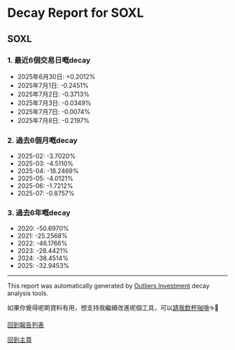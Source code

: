 # Decay Report for SOXL

## SOXL

### 1. 最近6個交易日嘅decay

- 2025年6月30日: +0.2012%
- 2025年7月1日: -0.2451%
- 2025年7月2日: -0.3713%
- 2025年7月3日: -0.0349%
- 2025年7月7日: -0.0074%
- 2025年7月8日: -0.2197%

### 2. 過去6個月嘅decay

- 2025-02: -3.7020%
- 2025-03: -4.5110%
- 2025-04: -18.2469%
- 2025-05: -4.0121%
- 2025-06: -1.7212%
- 2025-07: -0.8757%

### 3. 過去6年嘅decay

- 2020: -50.6970%
- 2021: -25.2568%
- 2022: -46.1766%
- 2023: -28.4421%
- 2024: -38.4514%
- 2025: -32.9453%

------------------------------
This report was automatically generated by [Outliers Investment](https://outliersecon.github.io/Outliers-Investment/) decay analysis tools.

如果你覺得呢啲資料有用，想支持我繼續改進呢個工具，可以[請我飲杯咖啡](https://buymeacoffee.com/outliersecon)☕🙏

[回到報告列表](https://outliersecon.github.io/Outliers-Investment/reports/reports_public)

[回到主頁](https://outliersecon.github.io/Outliers-Investment/)
